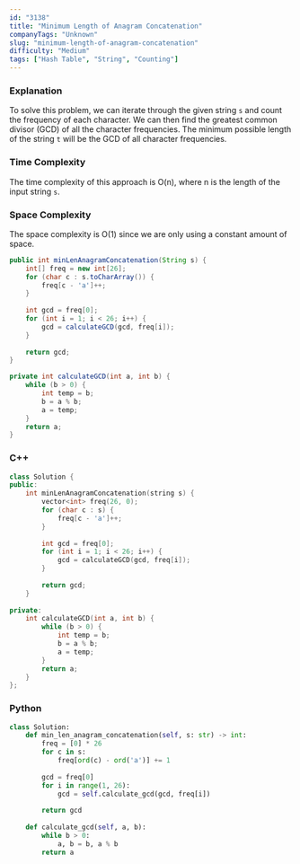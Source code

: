 ```yaml
---
id: "3138"
title: "Minimum Length of Anagram Concatenation"
companyTags: "Unknown"
slug: "minimum-length-of-anagram-concatenation"
difficulty: "Medium"
tags: ["Hash Table", "String", "Counting"]
---
```


### Explanation
To solve this problem, we can iterate through the given string `s` and count the frequency of each character. We can then find the greatest common divisor (GCD) of all the character frequencies. The minimum possible length of the string `t` will be the GCD of all character frequencies.

### Time Complexity
The time complexity of this approach is O(n), where n is the length of the input string `s`.

### Space Complexity
The space complexity is O(1) since we are only using a constant amount of space.

```java
public int minLenAnagramConcatenation(String s) {
    int[] freq = new int[26];
    for (char c : s.toCharArray()) {
        freq[c - 'a']++;
    }
    
    int gcd = freq[0];
    for (int i = 1; i < 26; i++) {
        gcd = calculateGCD(gcd, freq[i]);
    }
    
    return gcd;
}

private int calculateGCD(int a, int b) {
    while (b > 0) {
        int temp = b;
        b = a % b;
        a = temp;
    }
    return a;
}
```

### C++
```cpp
class Solution {
public:
    int minLenAnagramConcatenation(string s) {
        vector<int> freq(26, 0);
        for (char c : s) {
            freq[c - 'a']++;
        }
        
        int gcd = freq[0];
        for (int i = 1; i < 26; i++) {
            gcd = calculateGCD(gcd, freq[i]);
        }
        
        return gcd;
    }
    
private:
    int calculateGCD(int a, int b) {
        while (b > 0) {
            int temp = b;
            b = a % b;
            a = temp;
        }
        return a;
    }
};
```

### Python
```python
class Solution:
    def min_len_anagram_concatenation(self, s: str) -> int:
        freq = [0] * 26
        for c in s:
            freq[ord(c) - ord('a')] += 1
        
        gcd = freq[0]
        for i in range(1, 26):
            gcd = self.calculate_gcd(gcd, freq[i])
        
        return gcd
    
    def calculate_gcd(self, a, b):
        while b > 0:
            a, b = b, a % b
        return a
```